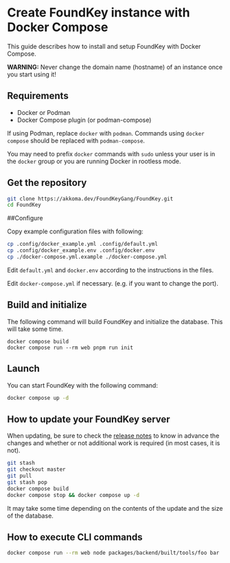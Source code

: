 # Create FoundKey instance with Docker Compose

This guide describes how to install and setup FoundKey with Docker Compose.

**WARNING:**
Never change the domain name (hostname) of an instance once you start using it!


## Requirements
- Docker or Podman
- Docker Compose plugin (or podman-compose)

If using Podman, replace `docker` with `podman`. Commands using `docker compose` should be replaced with `podman-compose`.

You may need to prefix `docker` commands with `sudo` unless your user is in the `docker` group or you are running Docker in rootless mode.

## Get the repository
```sh
git clone https://akkoma.dev/FoundKeyGang/FoundKey.git
cd FoundKey
```

##Configure

Copy example configuration files with following:

```sh
cp .config/docker_example.yml .config/default.yml
cp .config/docker_example.env .config/docker.env
cp ./docker-compose.yml.example ./docker-compose.yml
```

Edit `default.yml` and `docker.env` according to the instructions in the files.

Edit `docker-compose.yml` if necessary. (e.g. if you want to change the port).

## Build and initialize
The following command will build FoundKey and initialize the database.
This will take some time.

``` shell
docker compose build
docker compose run --rm web pnpm run init
```

## Launch
You can start FoundKey with the following command:

```sh
docker compose up -d
```

## How to update your FoundKey server
When updating, be sure to check the [release notes](https://akkoma.dev/FoundKeyGang/FoundKey/src/branch/main/CHANGELOG.md) to know in advance the changes and whether or not additional work is required (in most cases, it is not).

```sh
git stash
git checkout master
git pull
git stash pop
docker compose build
docker compose stop && docker compose up -d
```

It may take some time depending on the contents of the update and the size of the database.

## How to execute CLI commands
```sh
docker compose run --rm web node packages/backend/built/tools/foo bar
```
